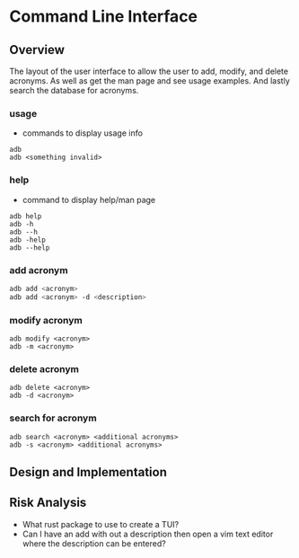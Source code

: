 # Command Line Interface

## Overview

The layout of the user interface to allow the user to add, modify, and delete acronyms. As well as get the man page and see usage examples. And lastly search the database for acronyms.

### usage

- commands to display usage info

```text
adb
adb <something invalid>
```

### help

- command to display help/man page

```text
adb help
adb -h
adb --h
adb -help
adb --help
```

### add acronym

```bash
adb add <acronym>
adb add <acronym> -d <description>
```

### modify acronym

```text
adb modify <acronym>
adb -m <acronym>
```

### delete acronym

```text
adb delete <acronym>
adb -d <acronym>
```

### search for acronym

```text
adb search <acronym> <additional acronyms>
adb -s <acronym> <additional acronyms>
```

## Design and Implementation

## Risk Analysis

- What rust package to use to create a TUI?
- Can I have an add with out a description then open a vim text editor where the description can be entered?
